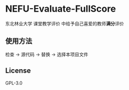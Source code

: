 # NEFU-Evaluate-FullScore
东北林业大学 课堂教学评价 中给予自己喜爱的教师**满分**评价
## 使用方法
检查 -> 源代码 -> 替换 -> 选择本项目文件
## License
GPL-3.0
